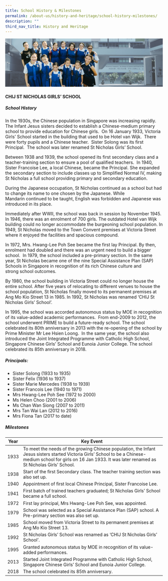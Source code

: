 ```yaml
---
title: School History & Milestones
permalink: /about-us/history-and-heritage/school-history-milestones/
description: ""
third_nav_title: History and Heritage
---
```

![About Us](/images/Banner%20Photos/subpage%2001%20about%20us.jpg)

#### **CHIJ ST NICHOLAS GIRLS’ SCHOOL**

##### **School History**

In the 1930s, the Chinese population in Singapore was increasing rapidly. The Infant Jesus sisters decided to establish a Chinese-medium primary school to provide education for Chinese girls.  On 16 January 1933, Victoria Girls’ School started in the building that used to be Hotel van Wijk.  There were forty pupils and a Chinese teacher.  Sister Solong was its first Principal.  The school was later renamed St Nicholas Girls’ School.

Between 1938 and 1939, the school opened its first secondary class and a teacher-training section to ensure a pool of qualified teachers.  In 1940, Sister Francoise Lee, a local Chinese, became the Principal. She expanded the secondary section to include classes up to Simplified Normal IV, making St Nicholas a full school providing primary and secondary education.

During the Japanese occupation, St Nicholas continued as a school but had to change its name to one chosen by the Japanese. While Mandarin continued to be taught, English was forbidden and Japanese was introduced in its place.

Immediately after WWII, the school was back in session by November 1945. In 1946, there was an enrolment of 700 girls. The outdated Hotel van Wijk building could no longer accommodate the burgeoning school population. In 1949, St Nicholas moved to the Town Convent premises at Victoria Street where it enjoyed the facilities and spacious compound.

In 1972, Mrs. Hwang-Lee Poh See became the first lay Principal. By then, enrolment had doubled and there was an urgent need to build a bigger school.  In 1979, the school included a pre-primary section. In the same year, St Nicholas became one of the nine Special Assistance Plan (SAP) Schools in Singapore in recognition of its rich Chinese culture and strong school outcomes.

By 1980, the school building in Victoria Street could no longer house the entire school. After five years of relocating to different venues to house the school population, St Nicholas finally moved to its permanent premises at Ang Mo Kio Street 13 in 1985. In 1992, St Nicholas was renamed ‘CHIJ St Nicholas Girls’ School’.

In 1995, the school was accorded autonomous status by MOE in recognition of its value-added academic performances.  From end-2009 to 2012, the school underwent PRIME to build a future-ready school. The school celebrated its 80th anniversary in 2013 with the re-opening of the school by Prime Minister Mr Lee Hsien Loong.  In the same year, the school also introduced the Joint Integrated Programme with Catholic High School, Singapore Chinese Girls’ School and Eunoia Junior College. The school celebrated its 85th anniversary in 2018.

##### **Principals:**

*   Sister Solong (1933 to 1935)
*   Sister Felix (1936 to 1937)
*   Sister Marie Mercedes (1938 to 1939)
*   Sister Francois Lee (1940 to 1971)
*   Mrs Hwang-Lee Poh See (1972 to 2000)
*   Ms Helen Choo (2001 to 2006)
*   Ms Chan Wan Siong (2007 to 2011)
*   Mrs Tan Wai Lan (2012 to 2016)
*   Mrs Fiona Tan (2017 to date)

##### **Milestones**

| Year | Key Event |
| ---- | -------- |
| 1933 | To meet the needs of the growing Chinese population, the Infant Jesus sisters started Victoria Girls’ School to be a Chinese-medium school for girls on 16 Jan 1933. It was later renamed as St Nicholas Girls’ School. |
| 1938 | Start of the first Secondary class. The teacher training section was also set up. |
| 1940 | Appointment of first local Chinese Principal, Sister Francoise Lee. |
| 1941 | First batch of trained teachers graduated; St Nicholas Girls’ School became a full school. |
| 1972 | First lay principal, Mrs Hwang-Lee Poh See, was appointed. |
| 1979 | School was selected as a Special Assistance Plan (SAP) school. A Pre-primary section was also set up. |
| 1985 | School moved from Victoria Street to its permanent premises at Ang Mo Kio Street 13. |
| 1992 | St Nicholas Girls’ School was renamed as ‘CHIJ St Nicholas Girls’ School’. |
| 1995 | Granted autonomous status by MOE in recognition of its value-added performances. |
| 2013 | Started Joint Integrated Programme with Catholic High School, Singapore Chinese Girls’ School and Eunoia Junior College. |
| 2018 | The school celebrated its 85th anniversary. |